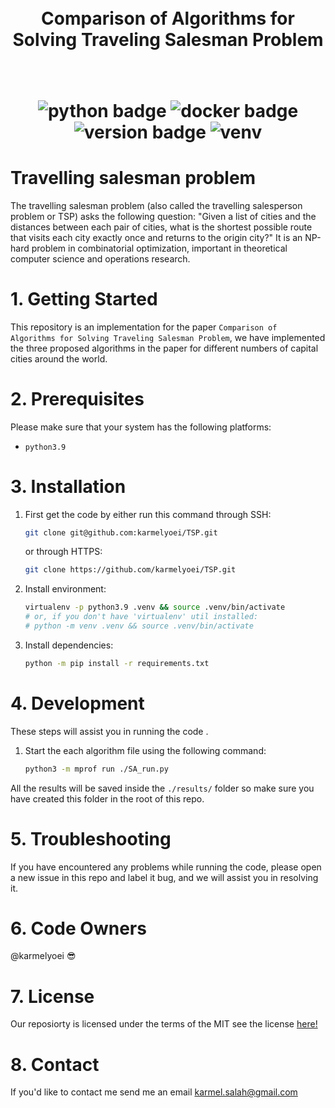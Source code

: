 <h1 align="center">
  <br>
  Comparison of Algorithms for Solving Traveling Salesman Problem</a>
  <br>
  <h5 align="center"></h5>
  <br>
</h1>

<h1 align="center">
 <img src="https://img.shields.io/badge/Python-3.9-red" alt="python badge">
 <img src="https://img.shields.io/badge/optimization-problem-blue" alt="docker badge">
 <img src="https://img.shields.io/badge/version-1.1.8-orange" alt="version badge">
 <img src="https://img.shields.io/badge/vitrual-3.9-green" alt="venv">
</h1>


# Travelling salesman problem

The travelling salesman problem (also called the travelling salesperson problem or TSP) asks the following question: "Given a list of cities and the distances between each pair of cities, what is the shortest possible route that visits each city exactly once and returns to the origin city?" It is an NP-hard problem in combinatorial optimization, important in theoretical computer science and operations research.


# 1. Getting Started

This repository is an implementation for the paper `Comparison of Algorithms for Solving Traveling Salesman Problem`, we have implemented the three proposed algorithms in the paper for different numbers of capital cities around the world.

# 2. Prerequisites

Please make sure that your system has the following platforms:


- `python3.9`

# 3. Installation

1. First get the code by either run this command through SSH:

   ```bash
   git clone git@github.com:karmelyoei/TSP.git
   ```

   or through HTTPS:

   ```bash
   git clone https://github.com/karmelyoei/TSP.git
   ```

3. Install environment:

   ```bash
   virtualenv -p python3.9 .venv && source .venv/bin/activate
   # or, if you don't have 'virtualenv' util installed:
   # python -m venv .venv && source .venv/bin/activate
   ```
3. Install dependencies:

   ```bash
   python -m pip install -r requirements.txt
   ```


# 4. Development

These steps will assist you in running the code .


1. Start the each algorithm file using the following command:
   ```bash
   python3 -m mprof run ./SA_run.py

   ```
All the results will be saved inside the `./results/` folder so make sure you have created this folder in the root of this repo.

# 5. Troubleshooting

If you have encountered any problems while running the code, please open a new issue in this repo and label it bug, and we will assist you in resolving it.

# 6. Code Owners

@karmelyoei :sunglasses:

# 7. License

Our reposiorty is licensed under the terms of the MIT see the license [here!](https://github.com/karmelyoei/TSP/blob/main/LICENSE)


# 8. Contact

If you'd like to contact me send me an email karmel.salah@gmail.com
